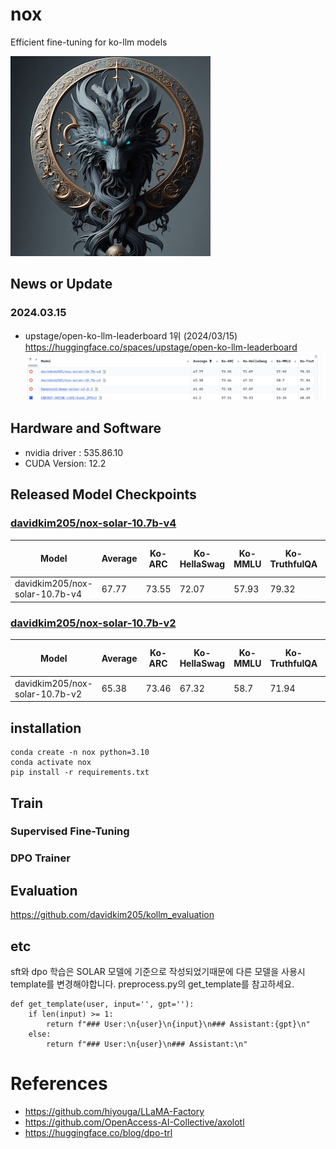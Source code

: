 
# nox
Efficient fine-tuning for ko-llm models

![nox](assets/logo.jpeg)

## News or Update
### 2024.03.15
- upstage/open-ko-llm-leaderboard 1위 (2024/03/15) https://huggingface.co/spaces/upstage/open-ko-llm-leaderboard
![leaderboard](assets/leaderboard.png)

## Hardware and Software
- nvidia driver : 535.86.10
- CUDA Version: 12.2

## Released Model Checkpoints
### [davidkim205/nox-solar-10.7b-v4](https://huggingface.co/davidkim205/nox-solar-10.7b-v4)
| Model                          | Average | Ko-ARC | Ko-HellaSwag | Ko-MMLU | Ko-TruthfulQA | Ko-CommonGen V2 |
| ------------------------------ | ------- | ------ | ------------ | ------- | ------------- | --------------- |
| davidkim205/nox-solar-10.7b-v4 | 67.77   | 73.55  | 72.07        | 57.93   | 79.32         | 55.96           |
### [davidkim205/nox-solar-10.7b-v2](https://huggingface.co/davidkim205/nox-solar-10.7b-v2)
| Model                          | Average | Ko-ARC | Ko-HellaSwag | Ko-MMLU | Ko-TruthfulQA | Ko-CommonGen V2 |
| ------------------------------ | ------- | ------ | ------------ | ------- | ------------- | --------------- |
| davidkim205/nox-solar-10.7b-v2 | 65.38   | 73.46  | 67.32        | 58.7    | 71.94         | 55.49           |
## installation
```
conda create -n nox python=3.10
conda activate nox
pip install -r requirements.txt
```

## Train

### Supervised Fine-Tuning

### DPO Trainer

## Evaluation
https://github.com/davidkim205/kollm_evaluation


## etc
sft와 dpo 학습은 SOLAR 모델에 기준으로 작성되었기때문에 다른 모델을 사용시 template를 변경해야합니다. preprocess.py의 get_template를 참고하세요.
```
def get_template(user, input='', gpt=''):
    if len(input) >= 1:
        return f"### User:\n{user}\n{input}\n### Assistant:{gpt}\n"
    else:
        return f"### User:\n{user}\n### Assistant:\n"

```

# References
- https://github.com/hiyouga/LLaMA-Factory
- https://github.com/OpenAccess-AI-Collective/axolotl
- https://huggingface.co/blog/dpo-trl


